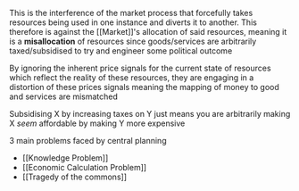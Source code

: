 This is the interference of the market process that forcefully takes resources being used in one instance and diverts it to another.
This therefore is against the [[Market]]'s allocation of said resources, meaning it is a **misallocation** 
of resources since goods/services are arbitrarily taxed/subsidised to try and engineer some political outcome

By ignoring the inherent price signals for the current state of resources which reflect the reality of these resources, they are engaging in a distortion of these prices signals meaning the mapping of money to good and services are mismatched

Subsidising X by increasing taxes on Y just means you are arbitrarily making X _seem_ affordable by making Y more expensive

3 main problems faced by central planning
- [[Knowledge Problem]]
- [[Economic Calculation Problem]]
- [[Tragedy of the commons]]
